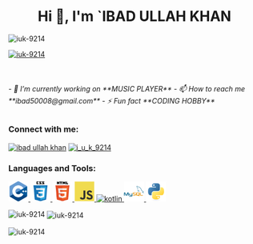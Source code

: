 <h1 align="center">Hi 👋, I'm `IBAD ULLAH KHAN</h1>
<p align="left"> <img src="https://komarev.com/ghpvc/?username=iuk-9214&label=Profile%20views&color=0e75b6&style=flat" alt="iuk-9214" /> </p>
<p align="left"> <a href="https://github.com/ryo-ma/github-profile-trophy"><img src="https://github-profile-trophy.vercel.app/?username=iuk-9214" alt="iuk-9214" /></a> </p>
<p align="left"> <a href="https://twitter.com/" target="blank"><img src="https://img.shields.io/twitter/follow/?logo=twitter&style=for-the-badge" alt="" /></a> </p>
<h6>- 🔭 I’m currently working on **MUSIC PLAYER**
- 📫 How to reach me **ibad50008@gmail.com**
- ⚡ Fun fact **CODING HOBBY**</h6>
<h3 align="left">Connect with me:</h3>
<p align="left">
<a href="https://fb.com/ibad ullah khan" target="blank"><img align="center" src="https://raw.githubusercontent.com/rahuldkjain/github-profile-readme-generator/master/src/images/icons/Social/facebook.svg" alt="ibad ullah khan" height="30" width="40" /></a>
<a href="https://instagram.com/i_u_k_9214" target="blank"><img align="center" src="https://raw.githubusercontent.com/rahuldkjain/github-profile-readme-generator/master/src/images/icons/Social/instagram.svg" alt="i_u_k_9214" height="30" width="40" /></a>
</p>
<h3 align="left">Languages and Tools:</h3>
<p align="left"> <a href="https://www.w3schools.com/cpp/" target="_blank" rel="noreferrer"> <img src="https://raw.githubusercontent.com/devicons/devicon/master/icons/cplusplus/cplusplus-original.svg" alt="cplusplus" width="40" height="40"/> </a> <a href="https://www.w3schools.com/css/" target="_blank" rel="noreferrer"> <img src="https://raw.githubusercontent.com/devicons/devicon/master/icons/css3/css3-original-wordmark.svg" alt="css3" width="40" height="40"/> </a> <a href="https://www.w3.org/html/" target="_blank" rel="noreferrer"> <img src="https://raw.githubusercontent.com/devicons/devicon/master/icons/html5/html5-original-wordmark.svg" alt="html5" width="40" height="40"/> </a> <a href="https://developer.mozilla.org/en-US/docs/Web/JavaScript" target="_blank" rel="noreferrer"> <img src="https://raw.githubusercontent.com/devicons/devicon/master/icons/javascript/javascript-original.svg" alt="javascript" width="40" height="40"/> </a> <a href="https://kotlinlang.org" target="_blank" rel="noreferrer"> <img src="https://www.vectorlogo.zone/logos/kotlinlang/kotlinlang-icon.svg" alt="kotlin" width="40" height="40"/> </a> <a href="https://www.mysql.com/" target="_blank" rel="noreferrer"> <img src="https://raw.githubusercontent.com/devicons/devicon/master/icons/mysql/mysql-original-wordmark.svg" alt="mysql" width="40" height="40"/> </a> <a href="https://www.python.org" target="_blank" rel="noreferrer"> <img src="https://raw.githubusercontent.com/devicons/devicon/master/icons/python/python-original.svg" alt="python" width="40" height="40"/> </a> </p>
<p><img align="left" src="https://github-readme-stats.vercel.app/api/top-langs?username=iuk-9214&show_icons=true&locale=en&layout=compact" alt="iuk-9214" /></p>
<p>&nbsp;<img align="center" src="https://github-readme-stats.vercel.app/api?username=iuk-9214&show_icons=true&locale=en" alt="iuk-9214" /></p>
<p><img align="center" src="https://github-readme-streak-stats.herokuapp.com/?user=iuk-9214&" alt="iuk-9214" /></p>
